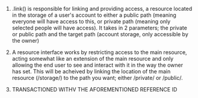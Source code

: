 1. .link() is responsible for linking and providing access, a resource located in the storage of a user's account to either a public path (meaning everyone will have access to this, or private path (meaning only selected people will have access). It takes in 2 parameters; the private or public path and the target path (account storage, only accessible by the owner)


2. A resource interface works by restricting access to the main resource, acting somewhat like an extension of the main resource and only allowing the end user to see and interact with it in the way the owner has set. This will be acheived by linking the location of the main resource (/storage/) to the path you want; either /private/ or /public/.


3. TRANSACTIONED WITHV THE AFOREMENTIONED REFERENCE ID 
